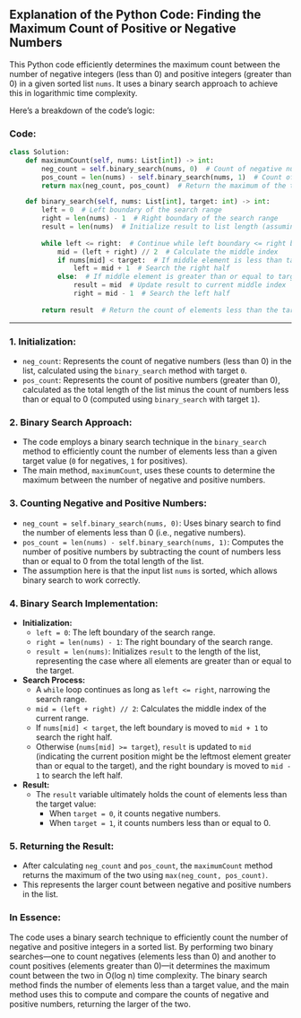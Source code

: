 ## Explanation of the Python Code: Finding the Maximum Count of Positive or Negative Numbers

This Python code efficiently determines the maximum count between the number of negative integers (less than 0) and positive integers (greater than 0) in a given sorted list `nums`. It uses a binary search approach to achieve this in logarithmic time complexity.

Here’s a breakdown of the code’s logic:

### Code:

```python
class Solution:
    def maximumCount(self, nums: List[int]) -> int:
        neg_count = self.binary_search(nums, 0)  # Count of negative numbers
        pos_count = len(nums) - self.binary_search(nums, 1)  # Count of positive numbers
        return max(neg_count, pos_count)  # Return the maximum of the two counts

    def binary_search(self, nums: List[int], target: int) -> int:
        left = 0  # Left boundary of the search range
        right = len(nums) - 1  # Right boundary of the search range
        result = len(nums)  # Initialize result to list length (assuming all elements >= target)
        
        while left <= right:  # Continue while left boundary <= right boundary
            mid = (left + right) // 2  # Calculate the middle index
            if nums[mid] < target:  # If middle element is less than target
                left = mid + 1  # Search the right half
            else:  # If middle element is greater than or equal to target
                result = mid  # Update result to current middle index
                right = mid - 1  # Search the left half
        
        return result  # Return the count of elements less than the target
```

---

### 1. Initialization:

- `neg_count`: Represents the count of negative numbers (less than 0) in the list, calculated using the `binary_search` method with target `0`.
- `pos_count`: Represents the count of positive numbers (greater than 0), calculated as the total length of the list minus the count of numbers less than or equal to 0 (computed using `binary_search` with target `1`).

### 2. Binary Search Approach:

- The code employs a binary search technique in the `binary_search` method to efficiently count the number of elements less than a given target value (`0` for negatives, `1` for positives).
- The main method, `maximumCount`, uses these counts to determine the maximum between the number of negative and positive numbers.

### 3. Counting Negative and Positive Numbers:

- `neg_count = self.binary_search(nums, 0)`: Uses binary search to find the number of elements less than 0 (i.e., negative numbers).
- `pos_count = len(nums) - self.binary_search(nums, 1)`: Computes the number of positive numbers by subtracting the count of numbers less than or equal to 0 from the total length of the list.
- The assumption here is that the input list `nums` is sorted, which allows binary search to work correctly.

### 4. Binary Search Implementation:

- **Initialization:**
  - `left = 0`: The left boundary of the search range.
  - `right = len(nums) - 1`: The right boundary of the search range.
  - `result = len(nums)`: Initializes `result` to the length of the list, representing the case where all elements are greater than or equal to the target.
- **Search Process:**
  - A `while` loop continues as long as `left <= right`, narrowing the search range.
  - `mid = (left + right) // 2`: Calculates the middle index of the current range.
  - If `nums[mid] < target`, the left boundary is moved to `mid + 1` to search the right half.
  - Otherwise (`nums[mid] >= target`), `result` is updated to `mid` (indicating the current position might be the leftmost element greater than or equal to the target), and the right boundary is moved to `mid - 1` to search the left half.
- **Result:**
  - The `result` variable ultimately holds the count of elements less than the target value:
    - When `target = 0`, it counts negative numbers.
    - When `target = 1`, it counts numbers less than or equal to 0.

### 5. Returning the Result:

- After calculating `neg_count` and `pos_count`, the `maximumCount` method returns the maximum of the two using `max(neg_count, pos_count)`.
- This represents the larger count between negative and positive numbers in the list.

### In Essence:

The code uses a binary search technique to efficiently count the number of negative and positive integers in a sorted list. By performing two binary searches—one to count negatives (elements less than 0) and another to count positives (elements greater than 0)—it determines the maximum count between the two in O(log n) time complexity. The binary search method finds the number of elements less than a target value, and the main method uses this to compute and compare the counts of negative and positive numbers, returning the larger of the two.